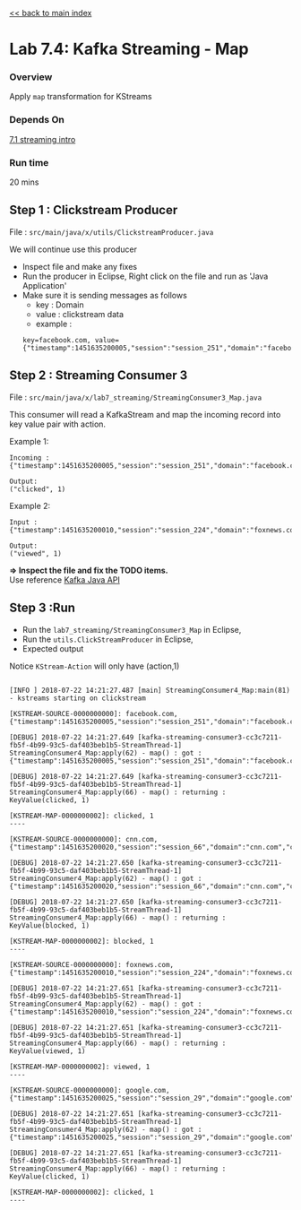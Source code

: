 <link rel='stylesheet' href='../assets/css/main.css'/>

[<< back to main index](../README.md)

# Lab 7.4: Kafka Streaming - Map

### Overview
Apply `map` transformation for KStreams

### Depends On
[7.1 streaming intro](7.1-streaming-intro.md)

### Run time
20 mins


## Step 1 : Clickstream Producer
File : `src/main/java/x/utils/ClickstreamProducer.java`  

We will  continue use this producer
* Inspect file and make any fixes
* Run the producer in Eclipse, Right click on the file and run as 'Java Application'
* Make sure it is sending messages as follows
  - key : Domain
  - value : clickstream data
  - example  :
  ```
  key=facebook.com, value={"timestamp":1451635200005,"session":"session_251","domain":"facebook.com","cost":91,"user":"user_16","campaign":"campaign_5","ip":"ip_67","action":"clicked"}
  ```

## Step 2 :  Streaming Consumer 3
File : `src/main/java/x/lab7_streaming/StreamingConsumer3_Map.java`

This consumer will read a KafkaStream and map the incoming record into key value pair with action.

Example 1:
```
Incoming :
{"timestamp":1451635200005,"session":"session_251","domain":"facebook.com","cost":91,"user":"user_16","campaign":"campaign_5","ip":"ip_67","action":"clicked"}

Output:
("clicked", 1)
```

Example 2:
```
Input :
{"timestamp":1451635200010,"session":"session_224","domain":"foxnews.com","cost":17,"user":"user_89","campaign":"campaign_4","ip":"ip_57","action":"viewed"}

Output:
("viewed", 1)
```


**=> Inspect the file and fix the TODO items.**  
Use reference [Kafka Java API](https://kafka.apache.org/0102/javadoc/index.html)



## Step 3 :Run
* Run the `lab7_streaming/StreamingConsumer3_Map` in Eclipse,
* Run the `utils.ClickStreamProducer` in Eclipse,
* Expected output

Notice `KStream-Action` will only have (action,1)

```console

[INFO ] 2018-07-22 14:21:27.487 [main] StreamingConsumer4_Map:main(81) - kstreams starting on clickstream

[KSTREAM-SOURCE-0000000000]: facebook.com, {"timestamp":1451635200005,"session":"session_251","domain":"facebook.com","cost":91,"user":"user_16","campaign":"campaign_5","ip":"ip_67","action":"clicked"}

[DEBUG] 2018-07-22 14:21:27.649 [kafka-streaming-consumer3-cc3c7211-fb5f-4b99-93c5-daf403beb1b5-StreamThread-1] StreamingConsumer4_Map:apply(62) - map() : got : {"timestamp":1451635200005,"session":"session_251","domain":"facebook.com","cost":91,"user":"user_16","campaign":"campaign_5","ip":"ip_67","action":"clicked"}

[DEBUG] 2018-07-22 14:21:27.649 [kafka-streaming-consumer3-cc3c7211-fb5f-4b99-93c5-daf403beb1b5-StreamThread-1] StreamingConsumer4_Map:apply(66) - map() : returning : KeyValue(clicked, 1)

[KSTREAM-MAP-0000000002]: clicked, 1
----

[KSTREAM-SOURCE-0000000000]: cnn.com, {"timestamp":1451635200020,"session":"session_66","domain":"cnn.com","cost":31,"user":"user_29","campaign":"campaign_3","ip":"ip_49","action":"blocked"}

[DEBUG] 2018-07-22 14:21:27.650 [kafka-streaming-consumer3-cc3c7211-fb5f-4b99-93c5-daf403beb1b5-StreamThread-1] StreamingConsumer4_Map:apply(62) - map() : got : {"timestamp":1451635200020,"session":"session_66","domain":"cnn.com","cost":31,"user":"user_29","campaign":"campaign_3","ip":"ip_49","action":"blocked"}

[DEBUG] 2018-07-22 14:21:27.650 [kafka-streaming-consumer3-cc3c7211-fb5f-4b99-93c5-daf403beb1b5-StreamThread-1] StreamingConsumer4_Map:apply(66) - map() : returning : KeyValue(blocked, 1)

[KSTREAM-MAP-0000000002]: blocked, 1
----

[KSTREAM-SOURCE-0000000000]: foxnews.com, {"timestamp":1451635200010,"session":"session_224","domain":"foxnews.com","cost":17,"user":"user_89","campaign":"campaign_4","ip":"ip_57","action":"viewed"}

[DEBUG] 2018-07-22 14:21:27.651 [kafka-streaming-consumer3-cc3c7211-fb5f-4b99-93c5-daf403beb1b5-StreamThread-1] StreamingConsumer4_Map:apply(62) - map() : got : {"timestamp":1451635200010,"session":"session_224","domain":"foxnews.com","cost":17,"user":"user_89","campaign":"campaign_4","ip":"ip_57","action":"viewed"}

[DEBUG] 2018-07-22 14:21:27.651 [kafka-streaming-consumer3-cc3c7211-fb5f-4b99-93c5-daf403beb1b5-StreamThread-1] StreamingConsumer4_Map:apply(66) - map() : returning : KeyValue(viewed, 1)

[KSTREAM-MAP-0000000002]: viewed, 1
----

[KSTREAM-SOURCE-0000000000]: google.com, {"timestamp":1451635200025,"session":"session_29","domain":"google.com","cost":16,"user":"user_1","campaign":"campaign_5","ip":"ip_74","action":"clicked"}

[DEBUG] 2018-07-22 14:21:27.651 [kafka-streaming-consumer3-cc3c7211-fb5f-4b99-93c5-daf403beb1b5-StreamThread-1] StreamingConsumer4_Map:apply(62) - map() : got : {"timestamp":1451635200025,"session":"session_29","domain":"google.com","cost":16,"user":"user_1","campaign":"campaign_5","ip":"ip_74","action":"clicked"}

[DEBUG] 2018-07-22 14:21:27.651 [kafka-streaming-consumer3-cc3c7211-fb5f-4b99-93c5-daf403beb1b5-StreamThread-1] StreamingConsumer4_Map:apply(66) - map() : returning : KeyValue(clicked, 1)

[KSTREAM-MAP-0000000002]: clicked, 1
----

```

